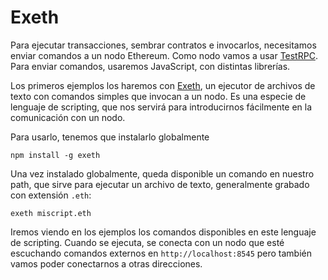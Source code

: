 # Exeth

Para ejecutar transacciones, sembrar contratos e invocarlos, necesitamos
enviar comandos a un nodo Ethereum. Como nodo vamos a usar [TestRPC](TestRPC.md).
Para enviar comandos, usaremos JavaScript, con distintas librerías.

Los primeros ejemplos los haremos con [Exeth](https://github.com/ajlopez/exeth),
un ejecutor de archivos de texto con comandos simples que invocan a un nodo. Es
una especie de lenguaje de scripting, que nos servirá para introducirnos fácilmente
en la comunicación con un nodo.

Para usarlo, tenemos que instalarlo globalmente
```
npm install -g exeth
```

Una vez instalado globalmente, queda disponible un comando en nuestro path, que
sirve para ejecutar un archivo de texto, generalmente grabado con extensión `.eth`:

```
exeth miscript.eth
```

Iremos viendo en los ejemplos los comandos disponibles en este lenguaje
de scripting. Cuando se ejecuta, se conecta con un nodo que esté escuchando
comandos externos en `http://localhost:8545` pero también vamos poder
conectarnos a otras direcciones.


